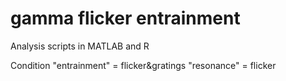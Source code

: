 # gamma flicker entrainment
Analysis scripts in MATLAB and R

Condition "entrainment" = flicker&gratings
"resonance" = flicker
